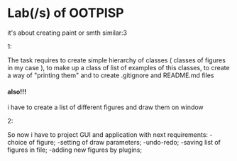 # Lab(/s) of OOTPISP

it's about creating paint or smth similar:3

1:

The task requires to create simple hierarchy of classes ( classes of figures in my case ), to make up a class of list of examples of this classes, to create a way of "printing them" and to create .gitignore and README.md files

#### also!!!

i have to create a list of different figures and draw them on window

2:

So now i have to project GUI and application with next requirements:
-choice of figure;
-setting of draw parameters;
-undo-redo;
-saving list of figures in file;
-adding new figures by plugins;